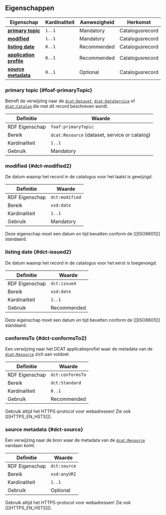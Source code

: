 ## Eigenschappen

| **Eigenschap**                              | Kardinaliteit | Aanwezigheid | Herkomst        |
|---------------------------------------------|---------------|--------------|-----------------|
| [**primary topic**](#foaf-primaryTopic)     | `1..1`        | Mandatory    | Catalogusrecord |
| [**modified**](#dct-modified2)              | `1..1`        | Mandatory    | Catalogusrecord |
| [**listing date**](#dct-issued2)            | `0..1`        | Recommended  | Catalogusrecord |
| [**application profile**](#dct-conformsTo2) | `0..1`        | Recommended  | Catalogusrecord |
| [**source metadata**](#dct-source)          | `0..1`        | Optional     | Catalogusrecord |

### primary topic {#foaf-primaryTopic}

Betreft de verwijzing naar de [`dcat:Dataset`](#dcat-Dataset), [`dcat:DataService`](#dcat-DataService) of 
[`dcat:Catalog`](#dcat-Catalog) die met dit record beschreven wordt.

| Definitie      | Waarde                                        |
|----------------|-----------------------------------------------|
| RDF Eigenschap | `foaf:primaryTopic`                           |
| Bereik         | `dcat:Resource` (dataset, service or catalog) |
| Kardinaliteit  | `1..1`                                        |
| Gebruik        | Mandatory                                     |

### modified {#dct-modified2}

De datum waarop het record in de catalogus voor het laatst is gewijzigd.

| Definitie      | Waarde         |
|----------------|----------------|
| RDF Eigenschap | `dct:modified` |
| Bereik         | `xsd:date`     |
| Kardinaliteit  | `1..1`         |
| Gebruik        | Mandatory      |

<aside class="note">

Deze eigenschap moet een datum *en* tijd bevatten conform de [[[ISO8601]]] standaard.

</aside>

### listing date {#dct-issued2}

De datum waarop het record in de catalogus voor het eerst is toegevoegd.

| Definitie      | Waarde       |
|----------------|--------------|
| RDF Eigenschap | `dct:issued` |
| Bereik         | `xsd:date`   |
| Kardinaliteit  | `1..1`       |
| Gebruik        | Recommended  |

<aside class="note">

Deze eigenschap moet een datum *en* tijd bevatten conform de [[[ISO8601]]] standaard.

</aside>

### conformsTo {#dct-conformsTo2}

Een verwijzing naar het DCAT applicatieprofiel waar de metadata van de [`dcat:Resource`](#dcat-Resource) zich aan 
voldoet.

| Definitie      | Waarde           |
|----------------|------------------|
| RDF Eigenschap | `dct:conformsTo` |
| Bereik         | `dct:Standard`   |
| Kardinaliteit  | `0..1`           |
| Gebruik        | Recommended      |

<aside class="note">

Gebruik altijd het HTTPS-protocol voor webadressen! Zie ook [[[HTTPS_EN_HSTS]]].

</aside>

### source metadata {#dct-source}

Een verwijzing naar de bron waar de metadata van de [`dcat:Resource`](#dcat-Resource) vandaan komt.

| Definitie      | Waarde       |
|----------------|--------------|
| RDF Eigenschap | `dct:source` |
| Bereik         | `xsd:anyURI` |
| Kardinaliteit  | `1..1`       |
| Gebruik        | Optional     |

<aside class="note">

Gebruik altijd het HTTPS-protocol voor webadressen! Zie ook [[[HTTPS_EN_HSTS]]].

</aside>
